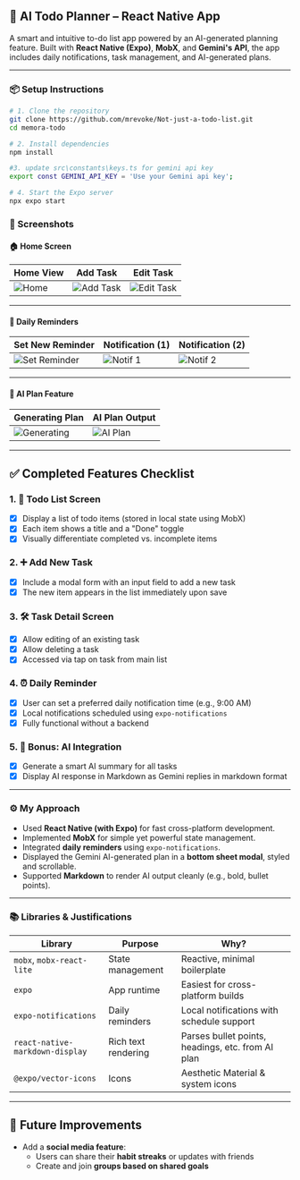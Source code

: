 
## 🧠 AI Todo Planner – React Native App

A smart and intuitive to-do list app powered by an AI-generated planning feature. Built with **React Native (Expo)**, **MobX**, and **Gemini's API**, the app includes daily notifications, task management, and AI-generated plans.

---

### 📦 Setup Instructions

```bash
# 1. Clone the repository
git clone https://github.com/mrevoke/Not-just-a-todo-list.git
cd memora-todo

# 2. Install dependencies
npm install

#3. update src\constants\keys.ts for gemini api key
export const GEMINI_API_KEY = 'Use your Gemini api key';

# 4. Start the Expo server
npx expo start
```


### 📸 Screenshots

#### 🏠 Home Screen

| Home View                                                                                | Add Task                                                                                     | Edit Task                                                                                     |
| ---------------------------------------------------------------------------------------- | -------------------------------------------------------------------------------------------- | --------------------------------------------------------------------------------------------- |
| ![Home](https://github.com/user-attachments/assets/44ae6c0b-12d8-47f8-b4c1-a6aeb6ce3e54) | ![Add Task](https://github.com/user-attachments/assets/ba0219d4-809b-4739-9072-802e7d573e1a) | ![Edit Task](https://github.com/user-attachments/assets/53d3e5c5-fb1c-4195-8a3b-f5cc362771f0) |

---

#### 🔔 Daily Reminders

| Set New Reminder                                                                                 | Notification (1)                                                                            | Notification (2)                                                                            |
| ------------------------------------------------------------------------------------------------ | ------------------------------------------------------------------------------------------- | ------------------------------------------------------------------------------------------- |
| ![Set Reminder](https://github.com/user-attachments/assets/d58061ff-f3f3-4b99-bb32-8d8f905ef4af) | ![Notif 1](https://github.com/user-attachments/assets/0c9e9a35-d883-4ad2-902f-3a518f3f83ab) | ![Notif 2](https://github.com/user-attachments/assets/58d8464c-84d7-4fe0-8c46-60e75103b3b3) |

---

#### 🤖 AI Plan Feature

| Generating Plan                                                                                | AI Plan Output                                                                              |
| ---------------------------------------------------------------------------------------------- | ------------------------------------------------------------------------------------------- |
| ![Generating](https://github.com/user-attachments/assets/7c27e145-100a-4436-ae31-994d02dfdb03) | ![AI Plan](https://github.com/user-attachments/assets/9b8ba58f-daaf-4b26-939e-adf66348fec1) |

---

## ✅ Completed Features Checklist

### 1. 📝 Todo List Screen
- [x] Display a list of todo items (stored in local state using MobX)
- [x] Each item shows a title and a "Done" toggle
- [x] Visually differentiate completed vs. incomplete items

### 2. ➕ Add New Task
- [x] Include a modal form with an input field to add a new task
- [x] The new item appears in the list immediately upon save

### 3. 🛠️ Task Detail Screen
- [x] Allow editing of an existing task
- [x] Allow deleting a task
- [x] Accessed via tap on task from main list

### 4. ⏰ Daily Reminder
- [x] User can set a preferred daily notification time (e.g., 9:00 AM)
- [x] Local notifications scheduled using `expo-notifications`
- [x] Fully functional without a backend

### 5. 🤖 Bonus: AI Integration
- [x] Generate a smart AI summary for all tasks
- [x] Display AI response in Markdown as Gemini replies in markdown format

---
### ⚙️ My Approach

* Used **React Native (with Expo)** for fast cross-platform development.
* Implemented **MobX** for simple yet powerful state management.
* Integrated **daily reminders** using `expo-notifications`.
* Displayed the Gemini AI-generated plan in a **bottom sheet modal**, styled and scrollable.
* Supported **Markdown** to render AI output cleanly (e.g., bold, bullet points).

---

### 📚 Libraries & Justifications

| Library                         | Purpose             | Why?                                              |
| ------------------------------- | ------------------- | ------------------------------------------------- |
| `mobx`, `mobx-react-lite`       | State management    | Reactive, minimal boilerplate                     |
| `expo`                          | App runtime         | Easiest for cross-platform builds                 |
| `expo-notifications`            | Daily reminders     | Local notifications with schedule support         |
| `react-native-markdown-display` | Rich text rendering | Parses bullet points, headings, etc. from AI plan |
| `@expo/vector-icons`            | Icons               | Aesthetic Material & system icons                 |

---
## 🚀 Future Improvements

- Add a **social media feature**:
  - Users can share their **habit streaks** or updates with friends
  - Create and join **groups based on shared goals**

